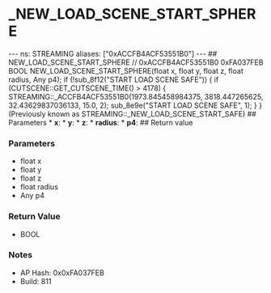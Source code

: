 # _NEW_LOAD_SCENE_START_SPHERE

--- ns: STREAMING aliases: ["0xACCFB4ACF53551B0"] --- ## NEW_LOAD_SCENE_START_SPHERE  // 0xACCFB4ACF53551B0 0xFA037FEB BOOL NEW_LOAD_SCENE_START_SPHERE(float x, float y, float z, float radius, Any p4);  if (!sub_8f12("START LOAD SCENE SAFE")) { if (CUTSCENE::GET_CUTSCENE_TIME() > 4178) { STREAMING::_ACCFB4ACF53551B0(1973.845458984375, 3818.447265625, 32.43629837036133, 15.0, 2); sub_8e9e("START LOAD SCENE SAFE", 1); } } (Previously known as STREAMING::_NEW_LOAD_SCENE_START_SAFE)  ## Parameters * **x**: * **y**: * **z**: * **radius**: * **p4**:  ## Return value

### Parameters
* float x
* float y
* float z
* float radius
* Any p4

### Return Value
* BOOL

### Notes
* AP Hash: 0x0xFA037FEB
* Build: 811

